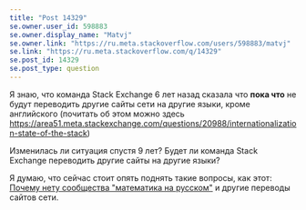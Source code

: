```yaml
---
title: "Post 14329"
se.owner.user_id: 598883
se.owner.display_name: "Matvj"
se.owner.link: "https://ru.meta.stackoverflow.com/users/598883/matvj"
se.link: "https://ru.meta.stackoverflow.com/q/14329"
se.post_id: 14329
se.post_type: question
---
```

<p>Я знаю, что команда Stack Exchange 6 лет назад сказала что <strong>пока что</strong> не будут переводить другие сайты сети на другие языки, кроме английского (почитать об этом можно здесь
<a href="https://area51.meta.stackexchange.com/questions/20988/internationalization-state-of-the-stack">https://area51.meta.stackexchange.com/questions/20988/internationalization-state-of-the-stack</a>)</p>
<p>Изменилась ли ситуация спустя 9 лет? Будет ли команда Stack Exchange переводить другие сайты на другие языки?</p>
<p>Я думаю, что сейчас стоит опять поднять такие вопросы, как этот:
<a href="https://ru.meta.stackoverflow.com/questions/7423">Почему нету сообщества &quot;математика на русском&quot;</a> и другие переводы сайтов сети.</p>
